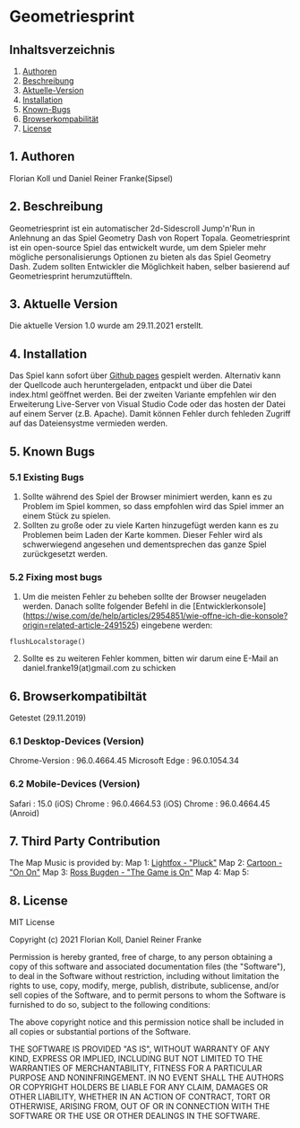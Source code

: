 # Geometriesprint


## Inhaltsverzeichnis
1. [Authoren](#authoren)
2. [Beschreibung](#beschreibung)
3. [Aktuelle-Version](#aktuelle-version)
4. [Installation](#installation)
5. [Known-Bugs](#known-bugs)
6. [Browserkompabilität](#browserkompabilität)
7. [License](#license)

## 1. Authoren

Florian Koll und Daniel Reiner Franke(Sipsel)


## 2. Beschreibung
Geometriesprint ist ein automatischer 2d-Sidescroll Jump'n'Run in Anlehnung an das Spiel Geometry Dash von Ropert Topala. Geometriesprint ist ein open-source Spiel das entwickelt wurde, um dem Spieler mehr mögliche personalisierungs Optionen zu bieten als das Spiel Geometry Dash. Zudem sollten Entwickler die Möglichkeit haben, selber basierend auf Geometriesprint herumzutüffteln.

## 3. Aktuelle Version

Die aktuelle Version 1.0 wurde am 29.11.2021 erstellt. 

## 4. Installation 

Das Spiel kann sofort über [Github pages](https://sipsel.github.io/Geometriesprint/) gespielt werden.
Alternativ kann der Quellcode auch heruntergeladen, entpackt und über die Datei index.html geöffnet werden.
Bei der zweiten Variante empfehlen wir den Erweiterung Live-Server von Visual Studio Code oder das hosten der Datei auf einem Server (z.B. Apache). Damit können Fehler durch fehleden Zugriff auf das Dateiensystme vermieden werden. 

## 5. Known Bugs

### 5.1 Existing Bugs

1. Sollte während des Spiel der Browser minimiert werden, kann es zu Problem im Spiel kommen, so dass empfohlen wird das Spiel immer an einem Stück zu spielen. 
2. Sollten zu große oder zu viele Karten hinzugefügt werden kann es zu Problemen beim Laden der Karte kommen. Dieser Fehler wird als schwerwiegend angesehen und dementsprechen das ganze Spiel zurückgesetzt werden. 

### 5.2 Fixing most bugs
1. Um die meisten Fehler zu beheben sollte der Browser neugeladen werden. Danach sollte folgender Befehl in die [Entwicklerkonsole] (https://wise.com/de/help/articles/2954851/wie-offne-ich-die-konsole?origin=related-article-2491525) eingebene werden:
```
flushLocalstorage()
```
2. Sollte es zu weiteren Fehler kommen, bitten wir darum eine E-Mail an daniel.franke19(at)gmail.com zu schicken 


## 6. Browserkompatibiltät

Getestet (29.11.2019)

### 6.1 Desktop-Devices (Version)

Chrome-Version  : 96.0.4664.45
Microsoft Edge  : 96.0.1054.34   

### 6.2 Mobile-Devices (Version)

Safari          :   15.0 (iOS)
Chrome          :   96.0.4664.53 (iOS)
Chrome          :   96.0.4664.45 (Anroid)	

## 7. Third Party Contribution
The Map Music is provided by:
Map 1: [Lightfox - "Pluck"](https://www.youtube.com/watch?v=tKwnSVfxwwI)
Map 2: [Cartoon - "On On"](https://www.youtube.com/watch?v=K4DyBUG242c)
Map 3: [Ross Bugden - "The Game is On"](https://www.youtube.com/watch?v=5dasaVm7L-Y)
Map 4:
Map 5:
## 8. License

MIT License

Copyright (c) 2021 Florian Koll, Daniel Reiner Franke

Permission is hereby granted, free of charge, to any person obtaining a copy
of this software and associated documentation files (the "Software"), to deal
in the Software without restriction, including without limitation the rights
to use, copy, modify, merge, publish, distribute, sublicense, and/or sell
copies of the Software, and to permit persons to whom the Software is
furnished to do so, subject to the following conditions:

The above copyright notice and this permission notice shall be included in all
copies or substantial portions of the Software.

THE SOFTWARE IS PROVIDED "AS IS", WITHOUT WARRANTY OF ANY KIND, EXPRESS OR
IMPLIED, INCLUDING BUT NOT LIMITED TO THE WARRANTIES OF MERCHANTABILITY,
FITNESS FOR A PARTICULAR PURPOSE AND NONINFRINGEMENT. IN NO EVENT SHALL THE
AUTHORS OR COPYRIGHT HOLDERS BE LIABLE FOR ANY CLAIM, DAMAGES OR OTHER
LIABILITY, WHETHER IN AN ACTION OF CONTRACT, TORT OR OTHERWISE, ARISING FROM,
OUT OF OR IN CONNECTION WITH THE SOFTWARE OR THE USE OR OTHER DEALINGS IN THE
SOFTWARE.